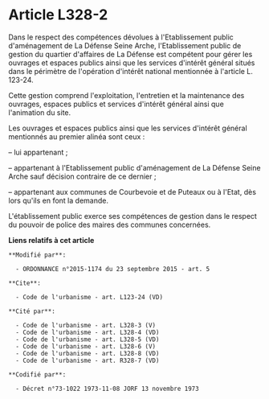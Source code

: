 # Article L328-2

Dans le respect des compétences dévolues à l'Etablissement public d'aménagement de La Défense Seine Arche, l'Etablissement
public de gestion du quartier d'affaires de La Défense est compétent pour gérer les ouvrages et espaces publics ainsi que les
services d'intérêt général situés dans le périmètre de l'opération d'intérêt national mentionnée à l'article L. 123-24.

Cette gestion comprend l'exploitation, l'entretien et la maintenance des ouvrages, espaces publics et services d'intérêt
général ainsi que l'animation du site.

Les ouvrages et espaces publics ainsi que les services d'intérêt général mentionnés au premier alinéa sont ceux :

– lui appartenant ;

– appartenant à l'Etablissement public d'aménagement de La Défense Seine Arche sauf décision contraire de ce dernier ;

– appartenant aux communes de Courbevoie et de Puteaux ou à l'Etat, dès lors qu'ils en font la demande.

L'établissement public exerce ses compétences de gestion dans le respect du pouvoir de police des maires des communes
concernées.

**Liens relatifs à cet article**

	**Modifié par**:

	  - ORDONNANCE n°2015-1174 du 23 septembre 2015 - art. 5

	**Cite**:

	  - Code de l'urbanisme - art. L123-24 (VD)

	**Cité par**:

	  - Code de l'urbanisme - art. L328-3 (V)
	  - Code de l'urbanisme - art. L328-4 (VD)
	  - Code de l'urbanisme - art. L328-5 (VD)
	  - Code de l'urbanisme - art. L328-6 (V)
	  - Code de l'urbanisme - art. L328-8 (VD)
	  - Code de l'urbanisme - art. R328-7 (VD)

	**Codifié par**:

	  - Décret n°73-1022 1973-11-08 JORF 13 novembre 1973
